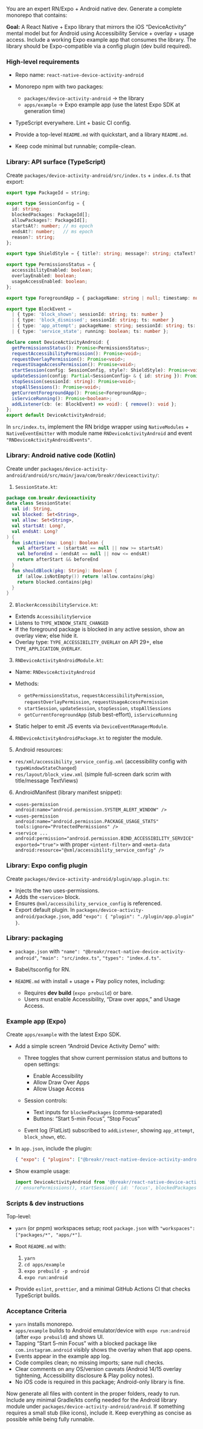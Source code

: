 You are an expert RN/Expo + Android native dev. Generate a complete monorepo that contains:

**Goal:** A React Native + Expo library that mirrors the iOS “DeviceActivity” mental model but for Android using Accessibility Service + overlay + usage access. Include a working Expo example app that consumes the library. The library should be Expo-compatible via a config plugin (dev build required).

### High-level requirements

* Repo name: `react-native-device-activity-android`
* Monorepo npm with two packages:

  * `packages/device-activity-android` → the library
  * `apps/example` → Expo example app (use the latest Expo SDK at generation time)
* TypeScript everywhere. Lint + basic CI config.
* Provide a top-level `README.md` with quickstart, and a library `README.md`.
* Keep code minimal but runnable; compile-clean.

### Library: API surface (TypeScript)

Create `packages/device-activity-android/src/index.ts` + `index.d.ts` that export:

```ts
export type PackageId = string;

export type SessionConfig = {
  id: string;
  blockedPackages: PackageId[];
  allowPackages?: PackageId[];
  startsAt?: number; // ms epoch
  endsAt?: number;   // ms epoch
  reason?: string;
};

export type ShieldStyle = { title?: string; message?: string; ctaText?: string; };

export type PermissionsStatus = {
  accessibilityEnabled: boolean;
  overlayEnabled: boolean;
  usageAccessEnabled: boolean;
};

export type ForegroundApp = { packageName: string | null; timestamp: number };

export type BlockEvent =
  | { type: 'block_shown'; sessionId: string; ts: number }
  | { type: 'block_dismissed'; sessionId: string; ts: number }
  | { type: 'app_attempt'; packageName: string; sessionId: string; ts: number }
  | { type: 'service_state'; running: boolean; ts: number };

declare const DeviceActivityAndroid: {
  getPermissionsStatus(): Promise<PermissionsStatus>;
  requestAccessibilityPermission(): Promise<void>;
  requestOverlayPermission(): Promise<void>;
  requestUsageAccessPermission(): Promise<void>;
  startSession(config: SessionConfig, style?: ShieldStyle): Promise<void>;
  updateSession(config: Partial<SessionConfig> & { id: string }): Promise<void>;
  stopSession(sessionId: string): Promise<void>;
  stopAllSessions(): Promise<void>;
  getCurrentForegroundApp(): Promise<ForegroundApp>;
  isServiceRunning(): Promise<boolean>;
  addListener(cb: (e: BlockEvent) => void): { remove(): void };
};
export default DeviceActivityAndroid;
```

In `src/index.ts`, implement the RN bridge wrapper using `NativeModules` + `NativeEventEmitter` with module name `RNDeviceActivityAndroid` and event `"RNDeviceActivityAndroidEvents"`.

### Library: Android native code (Kotlin)

Create under `packages/device-activity-android/android/src/main/java/com/breakr/deviceactivity/`:

1. `SessionState.kt`:

```kotlin
package com.breakr.deviceactivity
data class SessionState(
  val id: String,
  val blocked: Set<String>,
  val allow: Set<String>,
  val startsAt: Long?,
  val endsAt: Long?
) {
  fun isActive(now: Long): Boolean {
    val afterStart = (startsAt == null || now >= startsAt)
    val beforeEnd = (endsAt == null || now <= endsAt)
    return afterStart && beforeEnd
  }
  fun shouldBlock(pkg: String): Boolean {
    if (allow.isNotEmpty()) return !allow.contains(pkg)
    return blocked.contains(pkg)
  }
}
```

2. `BlockerAccessibilityService.kt`:

* Extends `AccessibilityService`
* Listens to `TYPE_WINDOW_STATE_CHANGED`
* If the foreground package is blocked in any active session, show an overlay view; else hide it.
* Overlay type: `TYPE_ACCESSIBILITY_OVERLAY` on API 29+, else `TYPE_APPLICATION_OVERLAY`.

3. `RNDeviceActivityAndroidModule.kt`:

* Name: `RNDeviceActivityAndroid`
* Methods:

  * `getPermissionsStatus`, `requestAccessibilityPermission`, `requestOverlayPermission`, `requestUsageAccessPermission`
  * `startSession`, `updateSession`, `stopSession`, `stopAllSessions`
  * `getCurrentForegroundApp` (stub best-effort), `isServiceRunning`
* Static helper to emit JS events via `DeviceEventManagerModule`.

4. `RNDeviceActivityAndroidPackage.kt` to register the module.

5. Android resources:

* `res/xml/accessibility_service_config.xml` (accessibility config with `typeWindowStateChanged`)
* `res/layout/block_view.xml` (simple full-screen dark scrim with title/message TextViews)

6. AndroidManifest (library manifest snippet):

* `<uses-permission android:name="android.permission.SYSTEM_ALERT_WINDOW" />`
* `<uses-permission android:name="android.permission.PACKAGE_USAGE_STATS" tools:ignore="ProtectedPermissions" />`
* `<service ... android:permission="android.permission.BIND_ACCESSIBILITY_SERVICE" exported="true">` with proper `<intent-filter>` and `<meta-data android:resource="@xml/accessibility_service_config" />`

### Library: Expo config plugin

Create `packages/device-activity-android/plugin/app.plugin.ts`:

* Injects the two uses-permissions.
* Adds the `<service>` block.
* Ensures `@xml/accessibility_service_config` is referenced.
* Export default plugin.
  In `packages/device-activity-android/package.json`, add `"expo": { "plugin": "./plugin/app.plugin" }`.

### Library: packaging

* `package.json` with `"name": "@breakr/react-native-device-activity-android"`, `"main": "src/index.ts"`, `"types": "index.d.ts"`.
* Babel/tsconfig for RN.
* `README.md` with install + usage + Play policy notes, including:

  * Requires **dev build** (`expo prebuild`) or bare.
  * Users must enable Accessibility, “Draw over apps,” and Usage Access.

### Example app (Expo)

Create `apps/example` with the latest Expo SDK.

* Add a simple screen “Android Device Activity Demo” with:

  * Three toggles that show current permission status and buttons to open settings:

    * Enable Accessibility
    * Allow Draw Over Apps
    * Allow Usage Access
  * Session controls:

    * Text inputs for `blockedPackages` (comma-separated)
    * Buttons: “Start 5-min Focus”, “Stop Focus”
  * Event log (FlatList) subscribed to `addListener`, showing `app_attempt`, `block_shown`, etc.
* In `app.json`, include the plugin:

  ```json
  { "expo": { "plugins": ["@breakr/react-native-device-activity-android/plugin"] } }
  ```
* Show example usage:

  ```ts
  import DeviceActivityAndroid from '@breakr/react-native-device-activity-android';
  // ensurePermissions(), startSession({ id: 'focus', blockedPackages: [...] , endsAt: Date.now() + 5*60*1000 })
  ```

### Scripts & dev instructions

Top-level:

* `yarn` (or pnpm) workspaces setup; root `package.json` with `"workspaces": ["packages/*", "apps/*"]`.
* Root `README.md` with:

  1. `yarn`
  2. `cd apps/example`
  3. `expo prebuild -p android`
  4. `expo run:android`
* Provide `eslint`, `prettier`, and a minimal GitHub Actions CI that checks TypeScript builds.

### Acceptance Criteria

* `yarn` installs monorepo.
* `apps/example` builds to Android emulator/device with `expo run:android` (after `expo prebuild`) and shows UI.
* Tapping “Start 5-min Focus” with a blocked package like `com.instagram.android` visibly shows the overlay when that app opens.
* Events appear in the example app log.
* Code compiles clean; no missing imports; sane null checks.
* Clear comments on any OS/version caveats (Android 14/15 overlay tightening, Accessibility disclosure & Play policy notes).
* No iOS code is required in this package; Android-only library is fine.

Now generate all files with content in the proper folders, ready to run. Include any minimal Gradle/kts config needed for the Android library module under `packages/device-activity-android/android`. If something requires a small stub (like icons), include it. Keep everything as concise as possible while being fully runnable.
